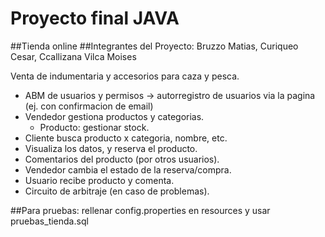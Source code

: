 # Proyecto final JAVA
##Tienda online
##Integrantes del Proyecto: Bruzzo Matias, Curiqueo Cesar, Ccallizana Vilca Moises

Venta de indumentaria y accesorios para caza y pesca.

* ABM de usuarios y permisos -> autorregistro de usuarios via la pagina (ej. con confirmacion de email)
* Vendedor gestiona productos y categorias.
  - Producto: gestionar stock.
* Cliente busca producto x categoria, nombre, etc. 
* Visualiza los datos, y reserva el producto.
* Comentarios del producto (por otros usuarios).
* Vendedor cambia el estado de la reserva/compra.
* Usuario recibe producto y comenta.
* Circuito de arbitraje (en caso de problemas).

##Para pruebas:
rellenar config.properties en resources y usar pruebas_tienda.sql
